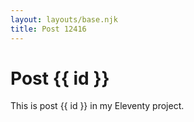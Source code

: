 ```yaml
---
layout: layouts/base.njk
title: Post 12416
---
```


# Post {{ id }}

This is post {{ id }} in my Eleventy project.

